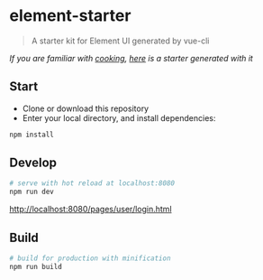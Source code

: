 # element-starter

> A starter kit for Element UI generated by vue-cli

*If you are familiar with [cooking](https://github.com/elemefe/cooking), [here](https://github.com/ElementUI/element-cooking-starter) is a starter generated with it*

## Start

 - Clone or download this repository
 - Enter your local directory, and install dependencies:

``` bash
npm install
```

## Develop

``` bash
# serve with hot reload at localhost:8080
npm run dev

```

[http://localhost:8080/pages/user/login.html](http://localhost:8080/pages/user/login.html)

## Build

``` bash
# build for production with minification
npm run build
```
